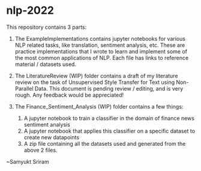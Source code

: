 # nlp-2022

This repository contains 3 parts:

1. The ExampleImplementations contains jupyter notebooks for various NLP related tasks, like translation, sentiment analysis, etc. These are practice implementations that I wrote to learn and implement some of the most common applications of NLP. Each file has links to reference material / datasets used.

2. The LiteratureReview (WIP) folder contains a draft of my literature review on the task of Unsupervised Style Transfer for Text using Non-Parallel Data. This document is pending review / editing, and is very rough. Any feedback would be appreciated!

3. The Finance_Sentiment_Analysis (WIP) folder contains a few things:
    1. A jupyter notebook to train a classifier in the domain of finance news sentiment analysis
    2. A jupyter notebook that applies this classifier on a specific dataset to create new datapoints
    3. A zip file containing all the datasets used and generated from the above 2 files.

~Samyukt Sriram
